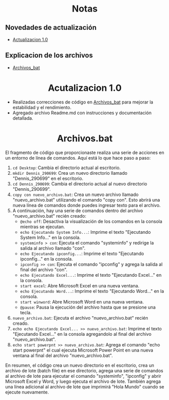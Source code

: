 <div align="center">
  <h1 style="text-align: center;">Notas</h1>

</div>

## Novedades de actualización
<ul>
    <li><a href="./Actualizacion_1">Actualizacion 1.0</a></li>
</ul>

## Explicacion de los archivos
<ul>
    <li><a href="./Archivos_bat">Archivos_bat</a></li>
</ul>


<div align="center">
  <h1 id="Actualizacion_1">Acutalizacion 1.0</h1>
</div>

<ul>
  <li>Realizadas correcciones de código en <a href="./Archivos_bat .txt">Archivos_bat</a> para mejorar la estabilidad y el rendimiento.</li>
  <li>Agregado archivo Readme.md con instrucciones y documentación detallada.</li>
</ul>

<div align="center">
  <h1 id="Archivos_bat">Archivos.bat</h1>
</div>

<p>
El fragmento de código que proporcionaste realiza una serie de acciones en un entorno de línea de comandos. Aquí está lo que hace paso a paso:

1. `cd Desktop`: Cambia el directorio actual al escritorio.
2. `mkdir Dennis_290699`: Crea un nuevo directorio llamado "Dennis_290699" en el escritorio.
3. `cd Dennis_290699`: Cambia el directorio actual al nuevo directorio "Dennis_290699".
4. `copy con nuevo_archivo.bat`: Crea un nuevo archivo llamado "nuevo_archivo.bat" utilizando el comando "copy con". Esto abrirá una nueva línea de comandos donde puedes ingresar texto para el archivo.
5. A continuación, hay una serie de comandos dentro del archivo "nuevo_archivo.bat" recién creado:
   - `@echo off`: Desactiva la visualización de los comandos en la consola mientras se ejecutan.
   - `echo Ejecutando System Info...`: Imprime el texto "Ejecutando System Info..." en la consola.
   - `systeminfo > con`: Ejecuta el comando "systeminfo" y redirige la salida al archivo llamado "con".
   - `echo Ejecutando ipconfig...`: Imprime el texto "Ejecutando ipconfig..." en la consola.
   - `ipconfig >> con`: Ejecuta el comando "ipconfig" y agrega la salida al final del archivo "con".
   - `echo Ejecutando Excel...`: Imprime el texto "Ejecutando Excel..." en la consola.
   - `start excel`: Abre Microsoft Excel en una nueva ventana.
   - `echo Ejecutando Word...`: Imprime el texto "Ejecutando Word..." en la consola.
   - `start winword`: Abre Microsoft Word en una nueva ventana.
   - `@pause`: Pausa la ejecución del archivo hasta que se presione una tecla.
6. `nuevo_archivo.bat`: Ejecuta el archivo "nuevo_archivo.bat" recién creado.
7. `echo echo Ejecutando Excel... >> nuevo_archivo.bat`: Imprime el texto "Ejecutando Excel..." en la consola agregandolo al final del archivo "nuevo_archivo.bat".
8. `echo start powerpnt >> nuevo_archivo.bat`: Agrega el comando "echo start powerpnt" el cual ejecuta Microsoft Power Point en una nueva ventana al final del archivo "nuevo_archivo.bat".

En resumen, el código crea un nuevo directorio en el escritorio, crea un archivo de lote (batch file) en ese directorio, agrega una serie de comandos al archivo de lote para ejecutar el comando "systeminfo", "ipconfig" y abrir Microsoft Excel y Word, y luego ejecuta el archivo de lote. También agrega una línea adicional al archivo de lote que imprimirá "Hola Mundo" cuando se ejecute nuevamente.
</p>

